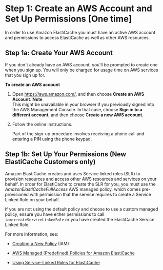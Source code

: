 # Step 1: Create an AWS Account and Set Up Permissions \[One time\]<a name="GettingStarted.BeforeYouBegin"></a>

In order to use Amazon ElastiCache you must have an active AWS account and permissions to access ElastiCache as well as other AWS resources\.

## Step 1a: Create Your AWS Account<a name="elasticache-create-aws-account"></a>

If you don't already have an AWS account, you'll be prompted to create one when you sign up\. You will only be charged for usage time on AWS services that you sign up for\. 

**To create an AWS account**

1. Open [https://aws\.amazon\.com/](https://aws.amazon.com/), and then choose **Create an AWS Account**\.
**Note**  
This might be unavailable in your browser if you previously signed into the AWS Management Console\. In that case, choose **Sign in to a different account**, and then choose **Create a new AWS account**\.

1. Follow the online instructions\.

   Part of the sign\-up procedure involves receiving a phone call and entering a PIN using the phone keypad\.

## Step 1b: Set Up Your Permissions \(New ElastiCache Customers only\)<a name="elasticache-set-up-permissions"></a>

Amazon ElastiCache creates and uses Service linked roles \(SLR\) to provision resources and access other AWS resources and services on your behalf\. In order for ElastiCache to create the SLR for you, you must use the *AmazonElastiCacheFullAccess* AWS managed policy, which comes pre\-provisioned with permission that the service requires to create a Service Linked Role on your behalf\.

If you are not using the default policy and choose to use a custom managed policy, ensure you have either permissions to call `iam:createServiceLinkedRole` or you have created the ElastiCache Service Linked Role\. 

For more information, see:

+ [Creating a New Policy](http://docs.aws.amazon.com/IAM/latest/UserGuide/access_policies_create.html) \(IAM\)

+ [AWS Managed \(Predefined\) Policies for Amazon ElastiCache](IAM.IdentityBasedPolicies.md#IAM.IdentityBasedPolicies.PredefinedPolicies)

+ [Using Service\-Linked Roles for ElastiCache](using-service-linked-roles.md)